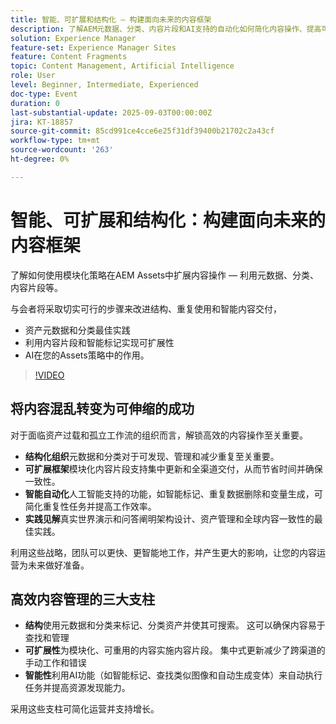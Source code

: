 ```yaml
---
title: 智能、可扩展和结构化 — 构建面向未来的内容框架
description: 了解AEM元数据、分类、内容片段和AI支持的自动化如何简化内容操作、提高可发现性和扩展交付。
solution: Experience Manager
feature-set: Experience Manager Sites
feature: Content Fragments
topic: Content Management, Artificial Intelligence
role: User
level: Beginner, Intermediate, Experienced
doc-type: Event
duration: 0
last-substantial-update: 2025-09-03T00:00:00Z
jira: KT-18857
source-git-commit: 85cd991ce4cce6e25f31df39400b21702c2a43cf
workflow-type: tm+mt
source-wordcount: '263'
ht-degree: 0%

---
```



# 智能、可扩展和结构化：构建面向未来的内容框架

了解如何使用模块化策略在AEM Assets中扩展内容操作 — 利用元数据、分类、内容片段等。

与会者将采取切实可行的步骤来改进结构、重复使用和智能内容交付，

* 资产元数据和分类最佳实践
* 利用内容片段和智能标记实现可扩展性
* AI在您的Assets策略中的作用。

>[!VIDEO](https://video.tv.adobe.com/v/3471382/?learn=on&enablevpops)

## 将内容混乱转变为可伸缩的成功

对于面临资产过载和孤立工作流的组织而言，解锁高效的内容操作至关重要。

* **结构化组织**&#x200B;元数据和分类对于可发现、管理和减少重复至关重要。
* **可扩展框架**&#x200B;模块化内容片段支持集中更新和全渠道交付，从而节省时间并确保一致性。
* **智能自动化**&#x200B;人工智能支持的功能，如智能标记、重复数据删除和变量生成，可简化重复性任务并提高工作效率。
* **实践见解**&#x200B;真实世界演示和问答阐明架构设计、资产管理和全球内容一致性的最佳实践。

利用这些战略，团队可以更快、更智能地工作，并产生更大的影响，让您的内容运营为未来做好准备。

## 高效内容管理的三大支柱

* **结构**&#x200B;使用元数据和分类来标记、分类资产并使其可搜索。 这可以确保内容易于查找和管理
* **可扩展性**&#x200B;为模块化、可重用的内容实施内容片段。 集中式更新减少了跨渠道的手动工作和错误
* **智能性**&#x200B;利用AI功能（如智能标记、查找类似图像和自动生成变体）来自动执行任务并提高资源发现能力。

采用这些支柱可简化运营并支持增长。